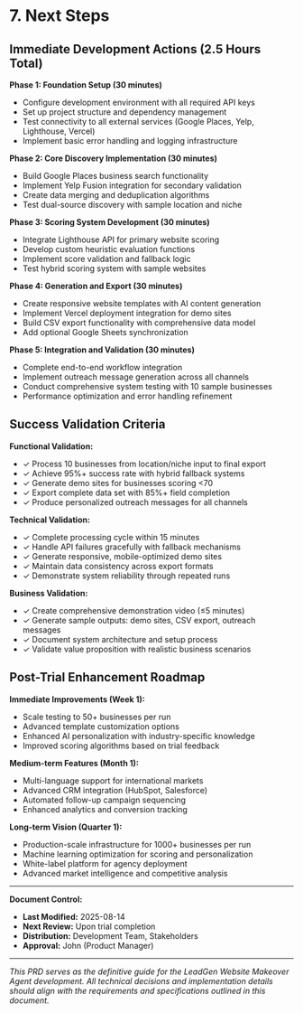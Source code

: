 # 7. Next Steps

## Immediate Development Actions (2.5 Hours Total)

**Phase 1: Foundation Setup (30 minutes)**
- Configure development environment with all required API keys
- Set up project structure and dependency management
- Test connectivity to all external services (Google Places, Yelp, Lighthouse, Vercel)
- Implement basic error handling and logging infrastructure

**Phase 2: Core Discovery Implementation (30 minutes)**
- Build Google Places business search functionality
- Implement Yelp Fusion integration for secondary validation
- Create data merging and deduplication algorithms
- Test dual-source discovery with sample location and niche

**Phase 3: Scoring System Development (30 minutes)**
- Integrate Lighthouse API for primary website scoring
- Develop custom heuristic evaluation functions
- Implement score validation and fallback logic
- Test hybrid scoring system with sample websites

**Phase 4: Generation and Export (30 minutes)**
- Create responsive website templates with AI content generation
- Implement Vercel deployment integration for demo sites
- Build CSV export functionality with comprehensive data model
- Add optional Google Sheets synchronization

**Phase 5: Integration and Validation (30 minutes)**
- Complete end-to-end workflow integration
- Implement outreach message generation across all channels
- Conduct comprehensive system testing with 10 sample businesses
- Performance optimization and error handling refinement

## Success Validation Criteria

**Functional Validation:**
- ✓ Process 10 businesses from location/niche input to final export
- ✓ Achieve 95%+ success rate with hybrid fallback systems
- ✓ Generate demo sites for businesses scoring <70
- ✓ Export complete data set with 85%+ field completion
- ✓ Produce personalized outreach messages for all channels

**Technical Validation:**
- ✓ Complete processing cycle within 15 minutes
- ✓ Handle API failures gracefully with fallback mechanisms
- ✓ Generate responsive, mobile-optimized demo sites
- ✓ Maintain data consistency across export formats
- ✓ Demonstrate system reliability through repeated runs

**Business Validation:**
- ✓ Create comprehensive demonstration video (≤5 minutes)
- ✓ Generate sample outputs: demo sites, CSV export, outreach messages
- ✓ Document system architecture and setup process
- ✓ Validate value proposition with realistic business scenarios

## Post-Trial Enhancement Roadmap

**Immediate Improvements (Week 1):**
- Scale testing to 50+ businesses per run
- Advanced template customization options
- Enhanced AI personalization with industry-specific knowledge
- Improved scoring algorithms based on trial feedback

**Medium-term Features (Month 1):**
- Multi-language support for international markets
- Advanced CRM integration (HubSpot, Salesforce)
- Automated follow-up campaign sequencing
- Enhanced analytics and conversion tracking

**Long-term Vision (Quarter 1):**
- Production-scale infrastructure for 1000+ businesses per run
- Machine learning optimization for scoring and personalization
- White-label platform for agency deployment
- Advanced market intelligence and competitive analysis

---

**Document Control:**
- **Last Modified:** 2025-08-14
- **Next Review:** Upon trial completion
- **Distribution:** Development Team, Stakeholders
- **Approval:** John (Product Manager)

---

*This PRD serves as the definitive guide for the LeadGen Website Makeover Agent development. All technical decisions and implementation details should align with the requirements and specifications outlined in this document.*